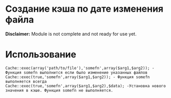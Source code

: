 # Создание кэша по дате изменения файла
**Disclaimer:** Module is not complete and not ready for use yet.

# Использование
```
Cache::exec(array('path/to/file'),'somefn',array($arg1,$arg2)); - Функция somefn выполнится если было изменение указанных файлов
Cache::exec(true,'somefn',array($arg1,$arg2)); - Функция somefn выполняется всегда
Cache::exec(true,'somefn',array($arg1,$arg2),$data); -Установка нового значения в кэше. Функция somefn не выполняется.
```
